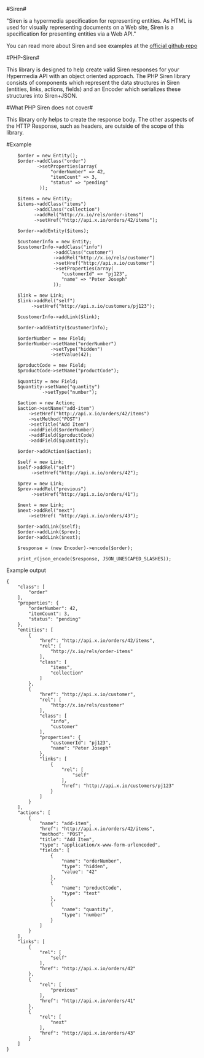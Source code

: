 #Siren#

"Siren is a hypermedia specification for representing entities. 
As HTML is used for visually representing documents on a Web site,
Siren is a specification for presenting entities via a Web API." 

You can read more about Siren and see examples at the [official github repo](https://github.com/kevinswiber/siren)

#PHP-Siren#

This library is designed to help create valid Siren responses for your Hypermedia API with an object
oriented approach. The PHP Siren library consists of components which represent
the data structures in Siren (entities, links, actions, fields) and an Encoder which serializes
these structures into Siren+JSON. 

#What PHP Siren does not cover#

This library only helps to create the response body. The other asspects of
the HTTP Response, such as headers, are outside of the scope of this library.

#Example

```
    $order = new Entity();
    $order->addClass("order")
           ->setProperties(array(
                "orderNumber" => 42,
                "itemCount" => 3,
                "status" => "pending"
            ));

    $items = new Entity;
    $items->addClass("items")
          ->addClass("collection")
          ->addRel("http://x.io/rels/order-items")
          ->setHref("http://api.x.io/orders/42/items");

    $order->addEntity($items);

    $customerInfo = new Entity;
    $customerInfo->addClass("info")
                 ->addClass("customer")
                 ->addRel("http://x.io/rels/customer")
                 ->setHref("http://api.x.io/customer")
                 ->setProperties(array(
                    "customerId" => "pj123",
                    "name" => "Peter Joseph"
                 ));

    $link = new Link;
    $link->addRel("self")
         ->setHref("http://api.x.io/customers/pj123");

    $customerInfo->addLink($link);

    $order->addEntity($customerInfo);

    $orderNumber = new Field;
    $orderNumber->setName("orderNumber")
                ->setType("hidden")
                ->setValue(42);

    $productCode = new Field;
    $productCode->setName("productCode");

    $quantity = new Field;
    $quantity->setName("quantity")
             ->setType("number");

    $action = new Action;
    $action->setName("add-item")
        ->setHref("http://api.x.io/orders/42/items")
        ->setMethod("POST")
        ->setTitle("Add Item")
        ->addField($orderNumber)
        ->addField($productCode)
        ->addField($quantity);

    $order->addAction($action);

    $self = new Link;
    $self->addRel("self")
         ->setHref("http://api.x.io/orders/42");

    $prev = new Link;
    $prev->addRel("previous")
         ->setHref("http://api.x.io/orders/41");

    $next = new Link;
    $next->addRel("next")
        ->setHref( "http://api.x.io/orders/43");

    $order->addLink($self);
    $order->addLink($prev);
    $order->addLink($next);

    $response = (new Encoder)->encode($order);

    print_r(json_encode($response, JSON_UNESCAPED_SLASHES));
```

Example output

```
{
    "class": [
        "order"
    ],
    "properties": {
        "orderNumber": 42,
        "itemCount": 3,
        "status": "pending"
    },
    "entities": [
        {
            "href": "http://api.x.io/orders/42/items",
            "rel": [
                "http://x.io/rels/order-items"
            ],
            "class": [
                "items",
                "collection"
            ]
        },
        {
            "href": "http://api.x.io/customer",
            "rel": [
                "http://x.io/rels/customer"
            ],
            "class": [
                "info",
                "customer"
            ],
            "properties": {
                "customerId": "pj123",
                "name": "Peter Joseph"
            },
            "links": [
                {
                    "rel": [
                        "self"
                    ],
                    "href": "http://api.x.io/customers/pj123"
                }
            ]
        }
    ],
    "actions": [
        {
            "name": "add-item",
            "href": "http://api.x.io/orders/42/items",
            "method": "POST",
            "title": "Add Item",
            "type": "application/x-www-form-urlencoded",
            "fields": [
                {
                    "name": "orderNumber",
                    "type": "hidden",
                    "value": "42"
                },
                {
                    "name": "productCode",
                    "type": "text"
                },
                {
                    "name": "quantity",
                    "type": "number"
                }
            ]
        }
    ],
    "links": [
        {
            "rel": [
                "self"
            ],
            "href": "http://api.x.io/orders/42"
        },
        {
            "rel": [
                "previous"
            ],
            "href": "http://api.x.io/orders/41"
        },
        {
            "rel": [
                "next"
            ],
            "href": "http://api.x.io/orders/43"
        }
    ]
}
```
